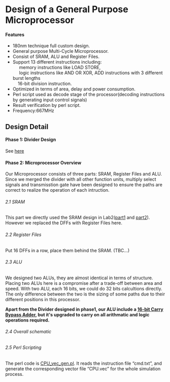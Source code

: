 Design of a General Purpose Microprocessor
===================================
#### Features
- 180nm technique full custom design.&nbsp;<br />
- General purpose Multi-Cycle Microprocessor.&nbsp;<br />
- Consist of SRAM, ALU and Register Files.&nbsp;<br />
- Support 13 different instructions including:&nbsp;<br />
&nbsp; &nbsp; &nbsp;memory instructions like LOAD STORE,&nbsp;<br />
&nbsp; &nbsp; &nbsp;logic instructions like AND OR XOR, ADD instructions with 3 different burst lengths<br />
&nbsp; &nbsp; 16-bit division instruction. &nbsp;<br />
- Optimized in terms of area, delay and power consumption. &nbsp;<br />
- Perl script used as decode stage of the processor(decoding instructions by generating input control signals)<br />
- Result verification by perl script.<br />
- Frequency:667MHz<br />
 


## Design Detail


#### Phase 1: Divider Design

See [here](https://github.com/CWang24/16-bit-Unsigned-Divider)

#### Phase 2: Microprocessor Overview

Our Microprocessor consists of three parts: SRAM, Register Files and ALU. Since we merged the divider with all other function units, multiply select signals and transmisstion gate have been designed to ensure the paths are correct to realize the operation of each intruction.

###### 2.1 SRAM
This part we directly used the SRAM design in Lab2([part1](https://github.com/CWang24/SRAM_Part1) and [part2](https://github.com/CWang24/SRAM_Part2)). However we replaced the DFFs with Register Files here.
###### 2.2 Register Files
Put 16 DFFs in a row, place them behind the SRAM. (TBC...)
###### 2.3 ALU
We designed two ALUs, they are almost identical in terms of structure. Placing two ALUs here is a compromise after a trade-off between area and speed. With two ALU, each 16 bits, we could do 32 bits calcultions directly.
The only difference between the two is the sizing of some paths due to their different positions in this processor.

<b>Apart from the Divider designed in phase1, our ALU include a [16-bit Carry Bypass Adder](https://github.com/CWang24/Adders), but it's upgraded to carry on all arithmatic and logic operations required.</b>

###### 2.4 Overall schematic
###### 2.5 Perl Scripting
The perl code is [CPU_vec_gen.pl](https://github.com/CWang24/Design-of-a-General-Purpose-Microprocessor/blob/master/CPU_vec_gen.pl). It reads the instruction file “cmd.txt”, and generate the corresponding vector file “CPU.vec” for the whole simulation process.
